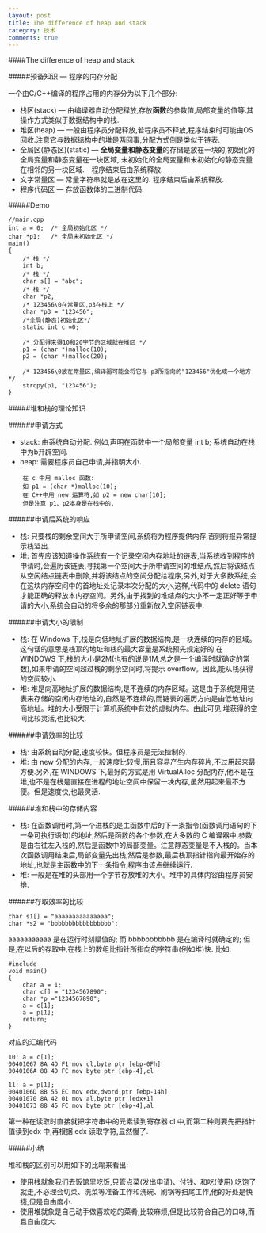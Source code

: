 ```yaml
---
layout: post
title: The difference of heap and stack
category: 技术
comments: true
---
```


####The difference of heap and stack

#####预备知识 — 程序的内存分配

一个由C/C++编译的程序占用的内存分为以下几个部分:

- 栈区(stack) — 由编译器自动分配释放,存放**函数**的参数值,局部变量的值等.其操作方式类似于数据结构中的栈.
- 堆区(heap) — 一般由程序员分配释放,若程序员不释放,程序结束时可能由OS回收.注意它与数据结构中的堆是两回事,分配方式倒是类似于链表.
- 全局区(静态区)(static) — **全局变量和静态变量**的存储是放在一块的,初始化的全局变量和静态变量在一块区域, 未初始化的全局变量和未初始化的静态变量在相邻的另一块区域. - 程序结束后由系统释放.
- 文字常量区 — 常量字符串就是放在这里的. 程序结束后由系统释放.
- 程序代码区 — 存放函数体的二进制代码.

#####Demo

```
//main.cpp
int a = 0;	/* 全局初始化区 */
char *p1;	/* 全局未初始化区 */
main()
{
	/* 栈 */
	int b;
	/* 栈 */
	char s[] = "abc";
	/* 栈 */
	char *p2;
	/* 123456\0在常量区,p3在栈上 */
	char *p3 = "123456";
	/*全局(静态)初始化区*/
	static int c =0;

	/* 分配得来得10和20字节的区域就在堆区 */
	p1 = (char *)malloc(10);
	p2 = (char *)malloc(20);

	/* 123456\0放在常量区,编译器可能会将它与 p3所指向的"123456"优化成一个地方 */
	strcpy(p1, "123456");
}
```

#####堆和栈的理论知识

######申请方式

- stack: 由系统自动分配. 例如,声明在函数中一个局部变量 int b; 系统自动在栈中为b开辟空间.
- heap: 需要程序员自己申请,并指明大小.

```
	在 c 中用 malloc 函数:
	如 p1 = (char *)malloc(10);
	在 C++中用 new 运算符,如 p2 = new char[10];
	但是注意 p1、p2本身是在栈中的.
```

######申请后系统的响应

- 栈: 只要栈的剩余空间大于所申请空间,系统将为程序提供内存,否则将报异常提示栈溢出.
- 堆: 首先应该知道操作系统有一个记录空闲内存地址的链表,当系统收到程序的申请时,会遍历该链表,寻找第一个空间大于所申请空间的堆结点,然后将该结点从空闲结点链表中删除,并将该结点的空间分配给程序,另外,对于大多数系统,会在这块内存空间中的首地址处记录本次分配的大小,这样,代码中的 delete 语句才能正确的释放本内存空间。另外,由于找到的堆结点的大小不一定正好等于申请的大小,系统会自动的将多余的那部分重新放入空闲链表中.

######申请大小的限制

- 栈: 在 Windows 下,栈是向低地址扩展的数据结构,是一块连续的内存的区域。这句话的意思是栈顶的地址和栈的最大容量是系统预先规定好的,在 WINDOWS 下,栈的大小是2M(也有的说是1M,总之是一个编译时就确定的常数),如果申请的空间超过栈的剩余空间时,将提示 overflow。因此,能从栈获得的空间较小.
- 堆: 堆是向高地址扩展的数据结构,是不连续的内存区域。这是由于系统是用链表来存储的空闲内存地址的,自然是不连续的,而链表的遍历方向是由低地址向高地址。堆的大小受限于计算机系统中有效的虚拟内存。由此可见,堆获得的空间比较灵活,也比较大.

######申请效率的比较

- 栈: 由系统自动分配,速度较快。但程序员是无法控制的.
- 堆: 由 new 分配的内存,一般速度比较慢,而且容易产生内存碎片,不过用起来最方便.另外,在 WINDOWS 下,最好的方式是用 VirtualAlloc 分配内存,他不是在堆,也不是在栈是直接在进程的地址空间中保留一块内存,虽然用起来最不方便。但是速度快,也最灵活.

######堆和栈中的存储内容

- 栈: 在函数调用时,第一个进栈的是主函数中后的下一条指令(函数调用语句的下一条可执行语句)的地址,然后是函数的各个参数,在大多数的 C 编译器中,参数是由右往左入栈的,然后是函数中的局部变量。注意静态变量是不入栈的。当本次函数调用结束后,局部变量先出栈,然后是参数,最后栈顶指针指向最开始存的地址,也就是主函数中的下一条指令,程序由该点继续运行.
- 堆: 一般是在堆的头部用一个字节存放堆的大小。堆中的具体内容由程序员安排.

######存取效率的比较

```
char s1[] = "aaaaaaaaaaaaaaa";
char *s2 = "bbbbbbbbbbbbbbbbb";
```

aaaaaaaaaaa 是在运行时刻赋值的;
而 bbbbbbbbbbb 是在编译时就确定的;
但是,在以后的存取中,在栈上的数组比指针所指向的字符串(例如堆)快.
比如:

```
#include
void main()
{
	char a = 1;
	char c[] = "1234567890";
	char *p ="1234567890";
	a = c[1];
	a = p[1];
	return;
}
```

对应的汇编代码

```
10: a = c[1];
00401067 8A 4D F1 mov cl,byte ptr [ebp-0Fh]
0040106A 88 4D FC mov byte ptr [ebp-4],cl

11: a = p[1];
0040106D 8B 55 EC mov edx,dword ptr [ebp-14h]
00401070 8A 42 01 mov al,byte ptr [edx+1]
00401073 88 45 FC mov byte ptr [ebp-4],al
```

第一种在读取时直接就把字符串中的元素读到寄存器 cl 中,而第二种则要先把指针值读到edx 中,再根据 edx 读取字符,显然慢了.

#####小结

堆和栈的区别可以用如下的比喻来看出:

- 使用栈就象我们去饭馆里吃饭,只管点菜(发出申请)、付钱、和吃(使用),吃饱了就走,不必理会切菜、洗菜等准备工作和洗碗、刷锅等扫尾工作,他的好处是快捷,但是自由度小.
- 使用堆就象是自己动手做喜欢吃的菜肴,比较麻烦,但是比较符合自己的口味,而且自由度大.
